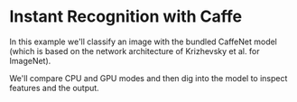 # Instant Recognition with Caffe

In this example we'll classify an image with the bundled CaffeNet model (which is based on the network architecture of Krizhevsky et al. for ImageNet).

We'll compare CPU and GPU modes and then dig into the model to inspect features and the output.

